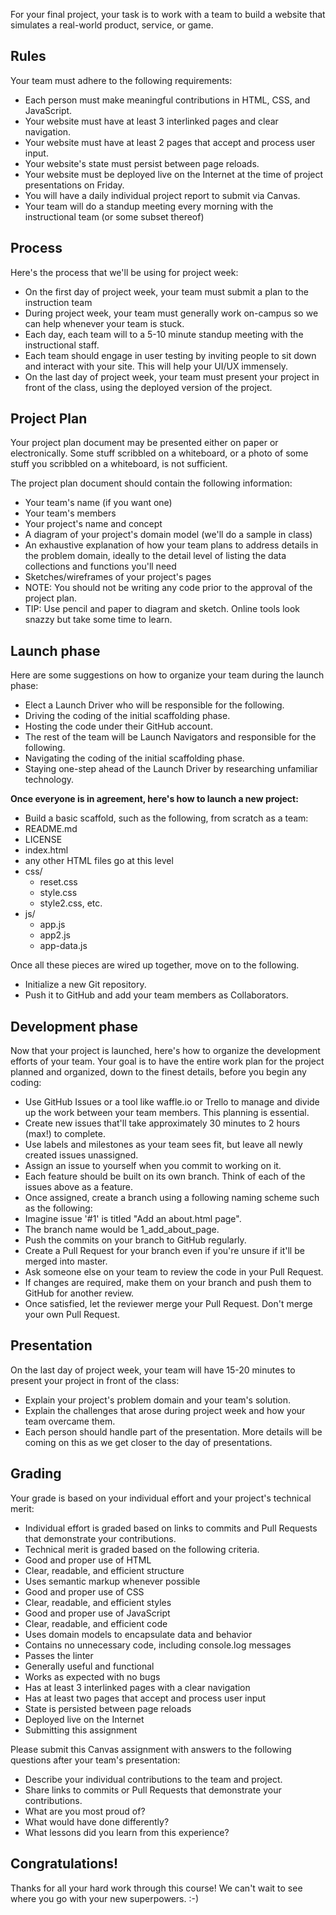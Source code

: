For your final project, your task is to work with a team to build a website that simulates a real-world product, service, or game.

## Rules

Your team must adhere to the following requirements:

- Each person must make meaningful contributions in HTML, CSS, and JavaScript.
- Your website must have at least 3 interlinked pages and clear navigation.
- Your website must have at least 2 pages that accept and process user input.
- Your website's state must persist between page reloads.
- Your website must be deployed live on the Internet at the time of project presentations on Friday.
- You will have a daily individual project report to submit via Canvas.
- Your team will do a standup meeting every morning with the instructional team (or some subset thereof)

## Process

Here's the process that we'll be using for project week:

- On the first day of project week, your team must submit a plan to the instruction team
- During project week, your team must generally work on-campus so we can help whenever your team is stuck.
- Each day, each team will to a 5-10 minute standup meeting with the instructional staff.
- Each team should engage in user testing by inviting people to sit down and interact with your site. This will help your UI/UX immensely.
- On the last day of project week, your team must present your project in front of the class, using the deployed version of the project.

## Project Plan

Your project plan document may be presented either on paper or electronically. Some stuff scribbled on a whiteboard, or a photo of some stuff you scribbled on a whiteboard, is not sufficient.

The project plan document should contain the following information:

- Your team's name (if you want one)
- Your team's members
- Your project's name and concept
- A diagram of your project's domain model (we'll do a sample in class)
- An exhaustive explanation of how your team plans to address details in the problem domain, ideally to the detail level of listing the data collections and functions you'll need
- Sketches/wireframes of your project's pages
- NOTE: You should not be writing any code prior to the approval of the project plan.
- TIP: Use pencil and paper to diagram and sketch. Online tools look snazzy but take some time to learn.


## Launch phase

Here are some suggestions on how to organize your team during the launch phase:

- Elect a Launch Driver who will be responsible for the following.
- Driving the coding of the initial scaffolding phase.
- Hosting the code under their GitHub account.
- The rest of the team will be Launch Navigators and responsible for the following.
- Navigating the coding of the initial scaffolding phase.
- Staying one-step ahead of the Launch Driver by researching unfamiliar technology.

**Once everyone is in agreement, here's how to launch a new project:**

- Build a basic scaffold, such as the following, from scratch as a team:
- README.md
- LICENSE
- index.html
- any other HTML files go at this level
- css/
  - reset.css
  - style.css
  - style2.css, etc.
- js/
  - app.js
  - app2.js
  - app-data.js

Once all these pieces are wired up together, move on to the following.
- Initialize a new Git repository.
- Push it to GitHub and add your team members as Collaborators.

## Development phase

Now that your project is launched, here's how to organize the development efforts of your team. Your goal is to have the entire work plan for the project planned and organized, down to the finest details, before you begin any coding:

- Use GitHub Issues or a tool like waffle.io or Trello to manage and divide up the work between your team members. This planning is essential.
- Create new issues that'll take approximately 30 minutes to 2 hours (max!) to complete.
- Use labels and milestones as your team sees fit, but leave all newly created issues unassigned.
- Assign an issue to yourself when you commit to working on it.
- Each feature should be built on its own branch. Think of each of the issues above as a feature.
- Once assigned, create a branch using a following naming scheme such as the following:
- Imagine issue '#1' is titled "Add an about.html page".
- The branch name would be 1_add_about_page.
- Push the commits on your branch to GitHub regularly.
- Create a Pull Request for your branch even if you're unsure if it'll be merged into master.
- Ask someone else on your team to review the code in your Pull Request.
- If changes are required, make them on your branch and push them to GitHub for another review.
- Once satisfied, let the reviewer merge your Pull Request. Don't merge your own Pull Request.

## Presentation

On the last day of project week, your team will have 15-20 minutes to present your project in front of the class:

- Explain your project's problem domain and your team's solution.
- Explain the challenges that arose during project week and how your team overcame them.
- Each person should handle part of the presentation. More details will be coming on this as we get closer to the day of presentations.

## Grading

Your grade is based on your individual effort and your project's technical merit:

- Individual effort is graded based on links to commits and Pull Requests that demonstrate your contributions.
- Technical merit is graded based on the following criteria.
- Good and proper use of HTML
- Clear, readable, and efficient structure
- Uses semantic markup whenever possible
- Good and proper use of CSS
- Clear, readable, and efficient styles
- Good and proper use of JavaScript
- Clear, readable, and efficient code
- Uses domain models to encapsulate data and behavior
- Contains no unnecessary code, including console.log messages
- Passes the linter
- Generally useful and functional
- Works as expected with no bugs
- Has at least 3 interlinked pages with a clear navigation
- Has at least two pages that accept and process user input
- State is persisted between page reloads
- Deployed live on the Internet
- Submitting this assignment

Please submit this Canvas assignment with answers to the following questions after your team's presentation:

- Describe your individual contributions to the team and project.
- Share links to commits or Pull Requests that demonstrate your contributions.
- What are you most proud of?
- What would have done differently?
- What lessons did you learn from this experience?

## Congratulations!

Thanks for all your hard work through this course! We can't wait to see where you go with your new superpowers. :-)
